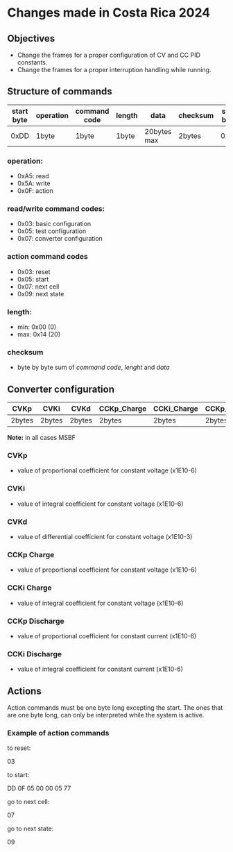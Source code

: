 Changes made in Costa Rica 2024
============

## Objectives
* Change the frames for a proper configuration of CV and CC PID constants.
* Change the frames for a proper interruption handling while running.

## Structure of commands
|start byte | operation | command code | length | data | checksum | stop byte |
|--|--|--|--|--|--|--|
0xDD | 1byte | 1byte | 1byte | 20bytes max | 2bytes | 0x77

### operation:
* 0xA5: read
* 0x5A: write 
* 0x0F: action

### read/write command codes:
* 0x03: basic configuration 
* 0x05: test configuration
* 0x07: converter configuration

### action command codes
* 0x03: reset
* 0x05: start
* 0x07: next cell
* 0x09: next state

### length:
* min: 0x00 (0)
* max: 0x14 (20)

### checksum
* byte by byte sum of _command code_, _lenght_ and _data_

## Converter configuration

| CVKp | CVKi | CVKd | CCKp_Charge | CCKi_Charge | CCKp_Discharge | CCKi_Discharge |
|--|--|--|--|--|--|--|
| 2bytes | 2bytes | 2bytes | 2bytes | 2bytes | 2bytes | 2bytes |

**Note:** in all cases MSBF

### CVKp
* value of proportional coefficient for constant voltage (x1E10-6)

### CVKi
* value of integral coefficient for constant voltage (x1E10-6)

### CVKd
* value of differential coefficient for constant voltage (x1E10-3)

### CCKp Charge
* value of proportional coefficient for constant voltage (x1E10-6)

### CCKi Charge
* value of integral coefficient for constant voltage (x1E10-6)

### CCKp Discharge
* value of proportional coefficient for constant current (x1E10-6)

### CCKi Discharge
* value of integral coefficient for constant current (x1E10-6)

## Actions
Action commands must be one byte long excepting the start. The ones that are one byte long, can only be interpreted while the system is active.

### Example of action commands
to reset:

03

to start:

DD 0F 05 00 00 05 77

go to next cell:

07

go to next state:

09